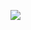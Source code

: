 <a href="https://leprosorium.ru" target="_blank"><img src="https://i.postimg.cc/nz25TSpY/header.jpg?raw=true"></a>
